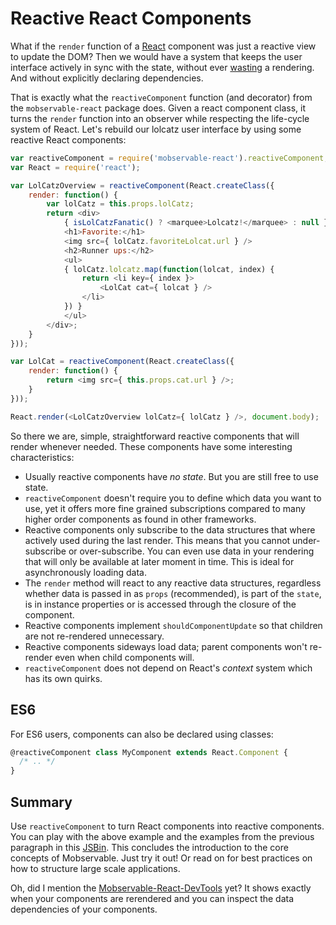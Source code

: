 # Reactive React Components

What if the `render` function of a [React](https://facebook.github.io/react) component was just a reactive view to update the DOM?
Then we would have a system that keeps the user interface actively in sync with the state, without ever [wasting](https://facebook.github.io/react/docs/perf.html#perf.printwastedmeasurements) a rendering.
And without explicitly declaring dependencies.

That is exactly what the `reactiveComponent` function (and decorator) from the `mobservable-react` package does.
Given a react component class, it turns the `render` function into an observer while respecting the life-cycle system of React.
Let's rebuild our lolcatz user interface by using some reactive React components:

```javascript
var reactiveComponent = require('mobservable-react').reactiveComponent;
var React = require('react');

var LolCatzOverview = reactiveComponent(React.createClass({
	render: function() {
		var lolCatz = this.props.lolCatz;
		return <div>
			{ isLolCatzFanatic() ? <marquee>Lolcatz!</marquee> : null }
			<h1>Favorite:</h1>
			<img src={ lolCatz.favoriteLolcat.url } />
			<h2>Runner ups:</h2>
			<ul>
			{ lolCatz.lolcatz.map(function(lolcat, index) {
				return <li key={ index }>
					<LolCat cat={ lolcat } />
				</li>
			}) }
			</ul>
		</div>;
	}
}));

var LolCat = reactiveComponent(React.createClass({
	render: function() {
		return <img src={ this.props.cat.url } />;
	}
}));

React.render(<LolCatzOverview lolCatz={ lolCatz } />, document.body);
```

So there we are, simple, straightforward reactive components that will render whenever needed.
These components have some interesting characteristics:

* Usually reactive components have _no state_. But you are still free to use state.
* `reactiveComponent` doesn't require you to define which data you want to use, yet it offers more fine grained subscriptions compared to many higher order components as found in other frameworks.
* Reactive components only subscribe to the data structures that where actively used during the last render.
This means that you cannot under-subscribe or over-subscribe.
You can even use data in your rendering that will only be available at later moment in time.
This is ideal for asynchronously loading data.  
* The `render` method will react to any reactive data structures, regardless whether data is passed in as `props` (recommended), is part of the `state`, is in instance properties or is accessed through the closure of the component.
* Reactive components implement `shouldComponentUpdate` so that children are not re-rendered unnecessary.
* Reactive components sideways load data; parent components won't re-render even when child components will.
* `reactiveComponent` does not depend on React's _context_ system which has its own quirks.

## ES6

For ES6 users, components can also be declared using classes:
```javascript
@reactiveComponent class MyComponent extends React.Component {
  /* .. */
}
```

## Summary

Use `reactiveComponent` to turn React components into reactive components.
You can play with the above example and the examples from the previous paragraph in this [JSBin](http://jsbin.com/zayere/edit?js,console,output).
This concludes the introduction to the core concepts of Mobservable.
Just try it out!
Or read on for best practices on how to structure large scale applications.

Oh, did I mention the [Mobservable-React-DevTools](https://github.com/mweststrate/mobservable-react-devtools) yet?
It shows exactly when your components are rerendered and you can inspect the data dependencies of your components.
